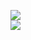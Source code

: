 [![](https://img.shields.io/badge/Made%20With-Github%20Spray-lightgrey.svg?style=for-the-badge&logo=github)](https://github.com/Annihil/github-spray#20438)  
[![](https://i.imgur.com/2DrTn0Z.gif)](https://github.com/Annihil/github-spray)
